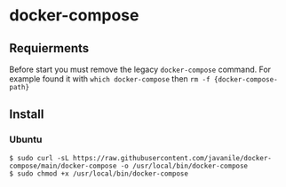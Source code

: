 # docker-compose

## Requierments

Before start you must remove the legacy `docker-compose` command. For example found it with `which docker-compose` then `rm -f {docker-compose-path}`

## Install

### Ubuntu

```shell
$ sudo curl -sL https://raw.githubusercontent.com/javanile/docker-compose/main/docker-compose -o /usr/local/bin/docker-compose
$ sudo chmod +x /usr/local/bin/docker-compose
```


